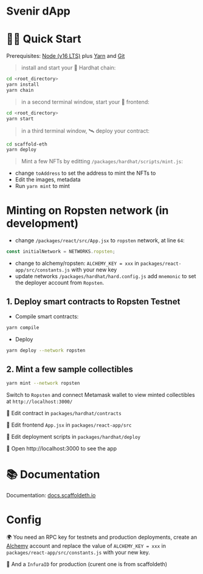 # Svenir dApp

# 🏄‍♂️ Quick Start

Prerequisites: [Node (v16 LTS)](https://nodejs.org/en/download/) plus [Yarn](https://classic.yarnpkg.com/en/docs/install/) and [Git](https://git-scm.com/downloads)





> install and start your 👷‍ Hardhat chain:

```bash
cd <root_directory>
yarn install
yarn chain
```

> in a second terminal window, start your 📱 frontend:

```bash
cd <root_directory>
yarn start
```

> in a third terminal window, 🛰 deploy your contract:

```bash
cd scaffold-eth
yarn deploy
```
> Mint a few NFTs by editting `/packages/hardhat/scripts/mint.js`:
- change `toAddress` to set the address to mint the NFTs to
- Edit the images, metadata
- Run `yarn mint` to mint

# Minting on Ropsten network (in development)

- change `/packages/react/src/App.jsx` to `ropsten` network, at line `64`:
```javascript
const initialNetwork = NETWORKS.ropsten;
```
- change to alchemy/ropsten: `ALCHEMY_KEY = xxx` in `packages/react-app/src/constants.js` with your new key
- update networks `/packages/hardhat/hard.config.js` add `mnemonic` to set the deployer account from `Ropsten`.

## 1.  Deploy smart contracts to Ropsten Testnet
- Compile smart contracts:
```sh
yarn compile
```

- Deploy
```sh
yarn deploy --network ropsten
```

## 2. Mint a few sample collectibles
```sh
yarn mint --network ropsten
```
Switch to `Ropsten` and connect Metamask wallet to view minted collectibles at `http://localhost:3000/`

🔏 Edit contract in `packages/hardhat/contracts`

📝 Edit frontend `App.jsx` in `packages/react-app/src`

💼 Edit deployment scripts in `packages/hardhat/deploy`

📱 Open http://localhost:3000 to see the app

# 📚 Documentation

Documentation: [docs.scaffoldeth.io](https://docs.scaffoldeth.io)

# Config


🌍 You need an RPC key for testnets and production deployments, create an [Alchemy](https://www.alchemy.com/) account and replace the value of `ALCHEMY_KEY = xxx` in `packages/react-app/src/constants.js` with your new key.

📣 And a `InfuraID` for production (curent one is from scaffoldeth)

